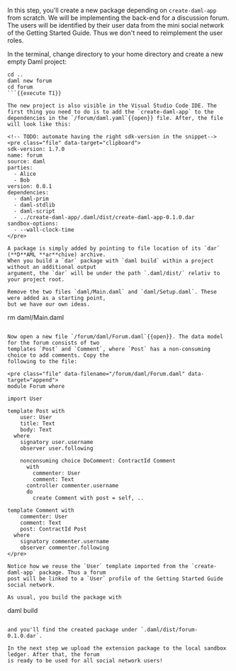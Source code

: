 In this step, you'll create a new package depending on `create-daml-app` from scratch. We will be
implementing the back-end for a discussion forum. The users will be identified by their user data
from the mini social network of the Getting Started Guide. Thus we don't need to reimplement the
user roles.

In the terminal, change directory to your home directory and create a new empty Daml project:

```
cd ..
daml new forum
cd forum
```{{execute T1}}

The new project is also visible in the Visual Studio Code IDE. The first thing you need to do is to add the `create-daml-app` to the dependencies in the `/forum/daml.yaml`{{open}} file. After, the file will look like this:

<!-- TODO: automate having the right sdk-version in the snippet-->
<pre class="file" data-target="clipboard">
sdk-version: 1.7.0
name: forum
source: daml
parties:
  - Alice
  - Bob
version: 0.0.1
dependencies:
  - daml-prim
  - daml-stdlib
  - daml-script
  - ../create-daml-app/.daml/dist/create-daml-app-0.1.0.dar
sandbox-options:
  - --wall-clock-time
</pre>

A package is simply added by pointing to file location of its `dar` (**D**AML **ar**chive) archive.
When you build a `dar` package with `daml build` within a project without an additional output
argument, the `dar` will be under the path `.daml/dist/` relativ to your project root.

Remove the two files `daml/Main.daml` and `daml/Setup.daml`. These were added as a starting point,
but we have our own ideas.

```
rm daml/Main.daml
```{{execute T1}}

Now open a new file `/forum/daml/Forum.daml`{{open}}. The data model for the forum consists of two
templates `Post` and `Comment`, where `Post` has a non-consuming choice to add comments. Copy the
following to the file:

<pre class="file" data-filename="/forum/daml/Forum.daml" data-target="append">
module Forum where

import User

template Post with
    user: User
    title: Text
    body: Text
  where
    signatory user.username
    observer user.following

    nonconsuming choice DoComment: ContractId Comment
      with
        commenter: User
        comment: Text
      controller commenter.username
      do
        create Comment with post = self, ..

template Comment with
    commenter: User
    comment: Text
    post: ContractId Post
  where
    signatory commenter.username
    observer commenter.following
</pre>

Notice how we reuse the `User` template imported from the `create-daml-app` package. Thus a forum
post will be linked to a `User` profile of the Getting Started Guide social network.

As usual, you build the package with

```
daml build
```{{execute T1}}

and you'll find the created package under `.daml/dist/forum-0.1.0.dar`.

In the next step we upload the extension package to the local sandbox ledger. After that, the forum
is ready to be used for all social network users!
